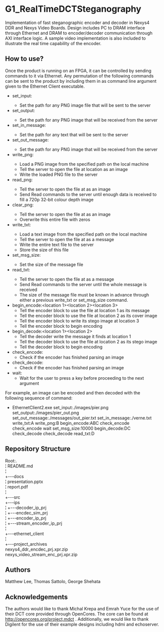 # G1_RealTimeDCTSteganography

Implementation of fast steganographic encoder and decoder in Nexys4 DDR and Nexys Video Boards. Design includes PC to DRAM interface through Ethernet and DRAM to encoder/decoder communication through AXI interface logic. A sample video implementation is also included to illustrate the real time capability of the encoder.

How to use?
-----------
Once the product is running on an FPGA, it can be controlled by sending commands to it via Ethernet. Any permutation of the following commands can be sent to the product by including them in as command line argument given to the Ethernet Client executable.  

- set_input:<path>
  - Set the path for any PNG image file that will be sent to the server
- set_output:<path>
  - Set the path for any PNG image that will be received from the server
- set_in_message:<path>
  - Set the path for any text that will be sent to the server
- set_out_message:<path>
  - Set the path for any PNG image that will be received from the server
- write_png:<location>
  - Load a PNG image from the specified path on the local machine
  - Tell the server to open the file at location <location> as an image
  - Write the loaded PNG file to the server
- read_png:<location>
  - Tell the server to open the file at <location> as an image
  - Send Read commands to the server until enough data is received to fill a 720p 32-bit colour depth image
- clear_png:<location>
  - Tell the server to open the file at <location> as an image
  - Overwrite this entire file with zeros
- write_txt:<location>
  - Load a text image from the specified path on the local machine
  - Tell the server to open the file at <location> as a message
  - Write the entire text file to the server
  - Store the size of this file
- set_msg_size:<number>
  - Set the size of the message file
- read_txt:<location>
  - Tell the server to open the file at <location> as a message
  - Send Read commands to the server until the whole message is received
  - The size of the message file must be known in advance through  either a previous write_txt or  set_msg_size command.
- begin_encode:<location 1><location 2><location 3>
  - Tell the encoder block to use the file at location 1 as its message
  - Tell the encoder block to use the file at location 2 as its cover image
  - Tell the encoder block to write its stego image at location 3
  - Tell the encoder block to begin encoding
- begin_decode:<location 1><location 2>
  - Tell the decoder write the message it finds at location 1
  - Tell the decoder block to use the file at location 2 as its stego image
  - Tell the decoder block to begin encoding
- check_encode:
  - Check if the encoder has finished parsing an image
- check_decode:
  - Check if the encoder has finished parsing an image
- wait:
  - Wait for the user to press a key before proceeding to the next argument
  
For example, an image can be encoded and then decoded with the following sequence of command:
- EthernetClient2.exe set_input:./images/pier.png set_output:./images/pier_out.png set_out_message:./messages/out_pier.txt set_in_message:./verne.txt  write_txt:A write_png:B begin_encode:ABC check_encode check_encode wait set_msg_size:10000 begin_decode:DC check_decode check_decode read_txt:D

Repository Structure
--------------------
Root:.  
¦   README.md  
¦   
+---docs  
¦       presentation.pptx  
¦       report.pdf  
¦       
+---src  
    +---ips  
    ¦   +---decoder_ip_prj  
    ¦   +---encdec_sim_prj  
    ¦   +---encoder_ip_prj  
    ¦   +---stream_encoder_ip_prj  
    ¦  
    +---ethernet_client  
    ¦       
    +---project_archives  
            nexys4_ddr_encdec_prj.xpr.zip  
            nexys_video_stream_enc_prj.xpr.zip  

Authors
-------
Matthew Lee, Thomas Sattolo, George Shehata 


Acknowledgements
----------------
The authors would like to thank Michal Krepa and Emrah Yuce for the use of their DCT core provided through OpenCores. The core can be found at http://opencores.org/project,mdct . Additionally, we would like to thank Digilent for the use of their example designs including hdmi and echoserver. 